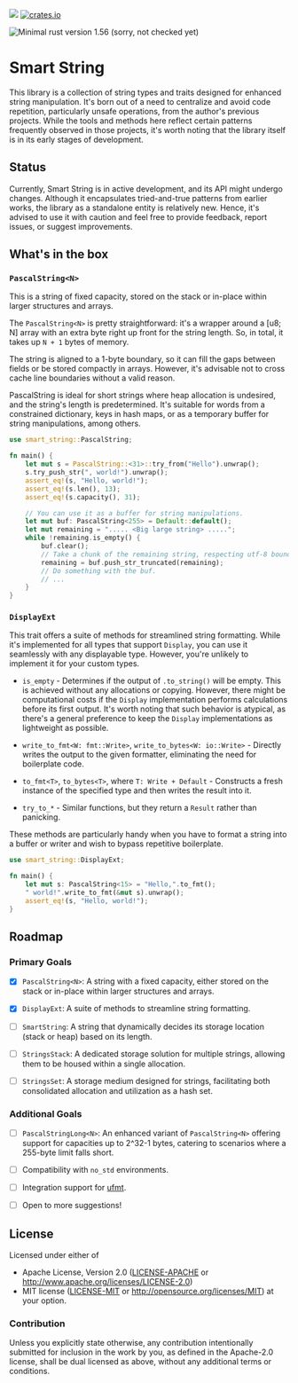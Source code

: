 ![](https://img.shields.io/crates/l/smart-string.svg)
[![crates.io](https://img.shields.io/crates/v/smart-string.svg)](https://crates.io/crates/smart-string)

[//]: # ([![Build Status]&#40;https://travis-ci.org/irbis-labs/smart-string.svg&#41;]&#40;https://travis-ci.org/irbis-labs/smart-string&#41;)

[//]: # ([![Coverage Status]&#40;https://coveralls.io/repos/github/irbis-labs/smart-string/badge.svg?branch=main&#41;]&#40;https://coveralls.io/github/irbis-labs/smart-string?branch=main&#41;)
![Minimal rust version 1.56](https://img.shields.io/badge/rustc-1.56+-green.svg) (sorry, not checked yet)

# Smart String

This library is a collection of string types and traits designed for enhanced string manipulation. It's born out of a
need to centralize and avoid code repetition, particularly unsafe operations, from the author's previous projects. While
the tools and methods here reflect certain patterns frequently observed in those projects, it's worth noting that the
library itself is in its early stages of development.

## Status

Currently, Smart String is in active development, and its API might undergo changes. Although it encapsulates
tried-and-true patterns from earlier works, the library as a standalone entity is relatively new. Hence, it's advised to
use it with caution and feel free to provide feedback, report issues, or suggest improvements.

## What's in the box

### `PascalString<N>`

This is a string of fixed capacity, stored on the stack or in-place within larger structures and arrays.

The `PascalString<N>` is pretty straightforward: it's a wrapper around a [u8; N] array with an extra byte
right up front for the string length. So, in total, it takes up `N + 1` bytes of memory.

The string is aligned to a 1-byte boundary, so it can fill the gaps between fields or be stored compactly
in arrays. However, it's advisable not to cross cache line boundaries without a valid reason.

PascalString is ideal for short strings where heap allocation is undesired, and the string's length
is predetermined. It's suitable for words from a constrained dictionary, keys in hash maps,
or as a temporary buffer for string manipulations, among others.

```rust
use smart_string::PascalString;

fn main() {
    let mut s = PascalString::<31>::try_from("Hello").unwrap();
    s.try_push_str(", world!").unwrap();
    assert_eq!(s, "Hello, world!");
    assert_eq!(s.len(), 13);
    assert_eq!(s.capacity(), 31);

    // You can use it as a buffer for string manipulations.
    let mut buf: PascalString<255> = Default::default();
    let mut remaining = "..... <Big large string> .....";
    while !remaining.is_empty() {
        buf.clear();
        // Take a chunk of the remaining string, respecting utf-8 boundaries.
        remaining = buf.push_str_truncated(remaining);
        // Do something with the buf.
        // ...
    }
}
```

### `DisplayExt`

This trait offers a suite of methods for streamlined string formatting. While it's implemented for all types
that support `Display`, you can use it seamlessly with any displayable type. However, you're unlikely
to implement it for your custom types.

- `is_empty` - Determines if the output of `.to_string()` will be empty. This is achieved without any allocations
  or copying. However, there might be computational costs if the `Display` implementation performs calculations
  before its first output. It's worth noting that such behavior is atypical, as there's a general preference
  to keep the `Display` implementations as lightweight as possible.

- `write_to_fmt<W: fmt::Write>`, `write_to_bytes<W: io::Write>` - Directly writes the output to the given formatter,
  eliminating the need for boilerplate code.

- `to_fmt<T>`, `to_bytes<T>`, where `T: Write + Default` - Constructs a fresh instance of the specified type and then
  writes the result into it.

- `try_to_*` - Similar functions, but they return a `Result` rather than panicking.

These methods are particularly handy when you have to format a string into a buffer or writer and wish to bypass
repetitive boilerplate.

```rust
use smart_string::DisplayExt;

fn main() {
    let mut s: PascalString<15> = "Hello,".to_fmt();
    " world!".write_to_fmt(&mut s).unwrap();
    assert_eq!(s, "Hello, world!");
}
```

## Roadmap

### Primary Goals

- [x] `PascalString<N>`: A string with a fixed capacity, either stored on the stack or in-place within larger
  structures and arrays.

- [x] `DisplayExt`: A suite of methods to streamline string formatting.

- [ ] `SmartString`: A string that dynamically decides its storage location (stack or heap) based on its length.

- [ ] `StringsStack`: A dedicated storage solution for multiple strings, allowing them to be housed within a single
  allocation.

- [ ] `StringsSet`: A storage medium designed for strings, facilitating both consolidated allocation and utilization
  as a hash set.

### Additional Goals

- [ ] `PascalStringLong<N>`: An enhanced variant of `PascalString<N>` offering support for capacities up to 2^32-1
  bytes, catering to scenarios where a 255-byte limit falls short.

- [ ] Compatibility with `no_std` environments.

- [ ] Integration support for [ufmt](https://crates.io/crates/ufmt).

- [ ] Open to more suggestions!

## License

Licensed under either of

* Apache License, Version 2.0 ([LICENSE-APACHE](LICENSE-APACHE) or http://www.apache.org/licenses/LICENSE-2.0)
* MIT license ([LICENSE-MIT](LICENSE-MIT) or http://opensource.org/licenses/MIT)
  at your option.

### Contribution

Unless you explicitly state otherwise, any contribution intentionally submitted
for inclusion in the work by you, as defined in the Apache-2.0 license,
shall be dual licensed as above, without any additional terms or conditions.
